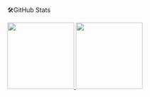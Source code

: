 


🛠️GitHub Stats
<div>
  <a href="https://github.com/FelpSOL">
  <img height="150em" src="https://github-readme-stats-eight-theta.vercel.app/api?username=FelpSOL&show_icons=true&theme=tokyonight&include_all_commits=true&count_private=true"/>
  <img height="150em" src="https://github-readme-stats-eight-theta.vercel.app/api/top-langs/?username=FelpSOL&layout=compact&langs_count=8&theme=tokyonight"/>
<div>

